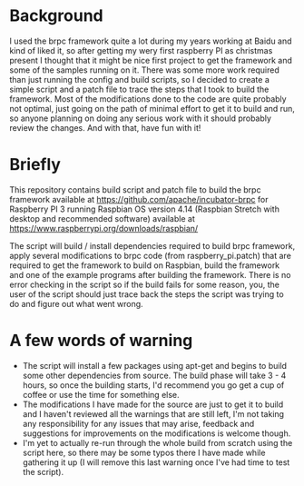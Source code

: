 # Background
I used the brpc framework quite a lot during my years working at Baidu and kind of liked it, so after getting my wery first raspberry PI as christmas present I thought that it might be nice first project to get the framework and some of the samples running on it.
There was some more work required than just running the config and build scripts, so I decided to create a simple script and a patch file to trace the steps that I took to build the framework. Most of the modifications done to the code are quite probably not optimal, just going on the path of minimal effort to get it to build and run, so anyone planning on doing any serious work with it should probably review the changes. And with that, have fun with it!

# Briefly
This repository contains build script and patch file to build the brpc framework available at https://github.com/apache/incubator-brpc for Raspberry PI 3 running Raspbian OS version 4.14 (Raspbian Stretch with desktop and recommended software) available at https://www.raspberrypi.org/downloads/raspbian/

The script will build / install dependencies required to build brpc framework, apply several modifications to brpc code (from raspberry_pi.patch)  that are required to get the framework to build on Raspbian, build the framework and one of the example programs after building the framework. There is no error checking in the script so if the build fails for some reason, you, the user of the script should just trace back the steps the script was trying to do and figure out what went wrong.

# A few words of warning
- The script will install a few packages using apt-get and begins to build some other dependencies from source. The build phase will take 3 - 4 hours, so once the building starts, I'd recommend you go get a cup of coffee or use the time for something else.
- The modifications I have made for the source are just to get it to build and I haven't reviewed all the warnings that are still left, I'm not taking any responsibility for any issues that may arise, feedback and suggestions for improvements on the modifications is welcome though.
- I'm yet to actually re-run through the whole build from scratch using the script here, so there may be some typos there I have made while gathering it up (I will remove this last warning once I've had time to test the script).

